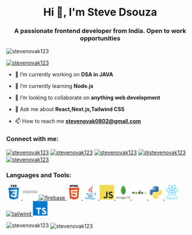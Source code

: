 <h1 align="center">Hi 👋, I'm Steve Dsouza</h1>
<h3 align="center">A passionate frontend developer from India. Open to work opportunities</h3>

<p align="left"> <img src="https://komarev.com/ghpvc/?username=stevenovak123&label=Profile%20views&color=0e75b6&style=flat" alt="stevenovak123" /> </p>

<p align="left"> <a href="https://twitter.com/stevenovak123" target="blank"><img src="https://img.shields.io/twitter/follow/stevenovak123?logo=twitter&style=for-the-badge" alt="stevenovak123" /></a> </p>

- 🔭 I’m currently working on **DSA in JAVA**

- 🌱 I’m currently learning **Node.js**

- 👯 I’m looking to collaborate on **anything web development**

- 💬 Ask me about **React,Next.js,Tailwind CSS**

- 📫 How to reach me **stevenovak0802@gmail.com**

<h3 align="left">Connect with me:</h3>
<p align="left">
<a href="https://twitter.com/stevenovak123" target="blank"><img align="center" src="https://raw.githubusercontent.com/rahuldkjain/github-profile-readme-generator/master/src/images/icons/Social/twitter.svg" alt="stevenovak123" height="30" width="40" /></a>
<a href="https://linkedin.com/in/stevenovak123" target="blank"><img align="center" src="https://raw.githubusercontent.com/rahuldkjain/github-profile-readme-generator/master/src/images/icons/Social/linked-in-alt.svg" alt="stevenovak123" height="30" width="40" /></a>
<a href="https://instagram.com/stevenovak123" target="blank"><img align="center" src="https://raw.githubusercontent.com/rahuldkjain/github-profile-readme-generator/master/src/images/icons/Social/instagram.svg" alt="stevenovak123" height="30" width="40" /></a>
<a href="https://hashnode.com/@stevenovak123" target="blank"><img align="center" src="https://raw.githubusercontent.com/rahuldkjain/github-profile-readme-generator/master/src/images/icons/Social/hashnode.svg" alt="@stevenovak123" height="30" width="40" /></a>
<a href="https://www.leetcode.com/stevenovak123" target="blank"><img align="center" src="https://raw.githubusercontent.com/rahuldkjain/github-profile-readme-generator/master/src/images/icons/Social/leet-code.svg" alt="stevenovak123" height="30" width="40" /></a>
</p>

<h3 align="left">Languages and Tools:</h3>
<p align="left"> <a href="https://www.w3schools.com/css/" target="_blank" rel="noreferrer"> <img src="https://raw.githubusercontent.com/devicons/devicon/master/icons/css3/css3-original-wordmark.svg" alt="css3" width="40" height="40"/> </a> <a href="https://expressjs.com" target="_blank" rel="noreferrer"> <img src="https://raw.githubusercontent.com/devicons/devicon/master/icons/express/express-original-wordmark.svg" alt="express" width="40" height="40"/> </a> <a href="https://firebase.google.com/" target="_blank" rel="noreferrer"> <img src="https://www.vectorlogo.zone/logos/firebase/firebase-icon.svg" alt="firebase" width="40" height="40"/> </a> <a href="https://www.w3.org/html/" target="_blank" rel="noreferrer"> <img src="https://raw.githubusercontent.com/devicons/devicon/master/icons/html5/html5-original-wordmark.svg" alt="html5" width="40" height="40"/> </a> <a href="https://www.java.com" target="_blank" rel="noreferrer"> <img src="https://raw.githubusercontent.com/devicons/devicon/master/icons/java/java-original.svg" alt="java" width="40" height="40"/> </a> <a href="https://developer.mozilla.org/en-US/docs/Web/JavaScript" target="_blank" rel="noreferrer"> <img src="https://raw.githubusercontent.com/devicons/devicon/master/icons/javascript/javascript-original.svg" alt="javascript" width="40" height="40"/> </a> <a href="https://www.mongodb.com/" target="_blank" rel="noreferrer"> <img src="https://raw.githubusercontent.com/devicons/devicon/master/icons/mongodb/mongodb-original-wordmark.svg" alt="mongodb" width="40" height="40"/> </a> <a href="https://nodejs.org" target="_blank" rel="noreferrer"> <img src="https://raw.githubusercontent.com/devicons/devicon/master/icons/nodejs/nodejs-original-wordmark.svg" alt="nodejs" width="40" height="40"/> </a> <a href="https://www.python.org" target="_blank" rel="noreferrer"> <img src="https://raw.githubusercontent.com/devicons/devicon/master/icons/python/python-original.svg" alt="python" width="40" height="40"/> </a> <a href="https://reactjs.org/" target="_blank" rel="noreferrer"> <img src="https://raw.githubusercontent.com/devicons/devicon/master/icons/react/react-original-wordmark.svg" alt="react" width="40" height="40"/> </a> <a href="https://tailwindcss.com/" target="_blank" rel="noreferrer"> <img src="https://www.vectorlogo.zone/logos/tailwindcss/tailwindcss-icon.svg" alt="tailwind" width="40" height="40"/> </a> <a href="https://www.typescriptlang.org/" target="_blank" rel="noreferrer"> <img src="https://raw.githubusercontent.com/devicons/devicon/master/icons/typescript/typescript-original.svg" alt="typescript" width="40" height="40"/> </a> </p>

<p><img align="left" src="https://github-readme-stats.vercel.app/api/top-langs?username=stevenovak123&show_icons=true&locale=en&layout=compact" alt="stevenovak123" /></p>

<p>&nbsp;<img align="center" src="https://github-readme-stats.vercel.app/api?username=stevenovak123&show_icons=true&locale=en" alt="stevenovak123" /></p>

